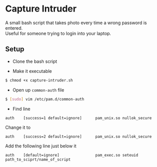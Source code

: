 # Capture Intruder

A small bash script that takes photo every time a wrong password is entered.  
Useful for someone trying to login into your laptop.

## Setup

- Clone the bash script

- Make it executable

```bash
$ chmod +x capture-intruder.sh
```

- Open up `common-auth` file

```bash
$ [sudo] vim /etc/pam.d/common-auth
```

- Find line 

```vim
auth    [success=1 default=ignore]      pam_unix.so nullok_secure
```

Change it to

```vim
auth    [success=2 default=ignore]      pam_unix.so nullok_secure
```

Add the following line just below it

```vim
auth    [default=ignore]                pam_exec.so seteuid path_to_sciprt/name_of_script
```
